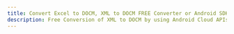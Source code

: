 ---title: Convert Excel to DOCM, XML to DOCM FREE Converter or Android SDKdescription: Free Conversion of XML to DOCM by using Android Cloud APIs & SDKs. Also Create, Edit & Render Microsoft Excel, CSV and SpreadsheetML worksheets or spreadsheet in the Cloud.---